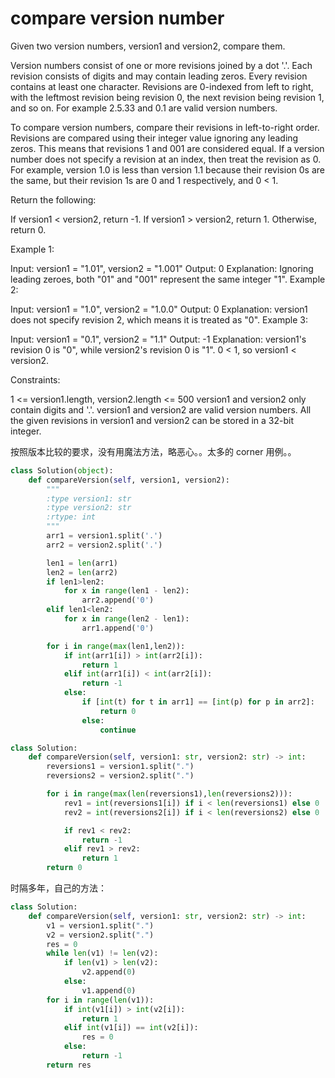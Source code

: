 # compare version number

Given two version numbers, version1 and version2, compare them.

Version numbers consist of one or more revisions joined by a dot '.'. Each revision consists of digits and may contain leading zeros. Every revision contains at least one character. Revisions are 0-indexed from left to right, with the leftmost revision being revision 0, the next revision being revision 1, and so on. For example 2.5.33 and 0.1 are valid version numbers.

To compare version numbers, compare their revisions in left-to-right order. Revisions are compared using their integer value ignoring any leading zeros. This means that revisions 1 and 001 are considered equal. If a version number does not specify a revision at an index, then treat the revision as 0. For example, version 1.0 is less than version 1.1 because their revision 0s are the same, but their revision 1s are 0 and 1 respectively, and 0 < 1.

Return the following:

If version1 < version2, return -1.
If version1 > version2, return 1.
Otherwise, return 0.

Example 1:

Input: version1 = "1.01", version2 = "1.001"
Output: 0
Explanation: Ignoring leading zeroes, both "01" and "001" represent the same integer "1".
Example 2:

Input: version1 = "1.0", version2 = "1.0.0"
Output: 0
Explanation: version1 does not specify revision 2, which means it is treated as "0".
Example 3:

Input: version1 = "0.1", version2 = "1.1"
Output: -1
Explanation: version1's revision 0 is "0", while version2's revision 0 is "1". 0 < 1, so version1 < version2.

Constraints:

1 <= version1.length, version2.length <= 500
version1 and version2 only contain digits and '.'.
version1 and version2 are valid version numbers.
All the given revisions in version1 and version2 can be stored in a 32-bit integer.

按照版本比较的要求，没有用魔法方法，略恶心。。太多的 corner 用例。。

```python
class Solution(object):
    def compareVersion(self, version1, version2):
        """
        :type version1: str
        :type version2: str
        :rtype: int
        """
        arr1 = version1.split('.')
        arr2 = version2.split('.')

        len1 = len(arr1)
        len2 = len(arr2)
        if len1>len2:
            for x in range(len1 - len2):
                arr2.append('0')
        elif len1<len2:
            for x in range(len2 - len1):
                arr1.append('0')

        for i in range(max(len1,len2)):
            if int(arr1[i]) > int(arr2[i]):
                return 1
            elif int(arr1[i]) < int(arr2[i]):
                return -1
            else:
                if [int(t) for t in arr1] == [int(p) for p in arr2]:
                    return 0
                else:
                    continue
```

```python
class Solution:
    def compareVersion(self, version1: str, version2: str) -> int:
        reversions1 = version1.split(".")
        reversions2 = version2.split(".")

        for i in range(max(len(reversions1),len(reversions2))):
            rev1 = int(reversions1[i]) if i < len(reversions1) else 0
            rev2 = int(reversions2[i]) if i < len(reversions2) else 0

            if rev1 < rev2:
                return -1
            elif rev1 > rev2:
                return 1 
        return 0
```

时隔多年，自己的方法：

```python
class Solution:
    def compareVersion(self, version1: str, version2: str) -> int:
        v1 = version1.split(".")
        v2 = version2.split(".")
        res = 0
        while len(v1) != len(v2):
            if len(v1) > len(v2):
                v2.append(0)
            else:
                v1.append(0)
        for i in range(len(v1)):
            if int(v1[i]) > int(v2[i]):
                return 1
            elif int(v1[i]) == int(v2[i]):
                res = 0
            else:
                return -1
        return res
```

```python

```

